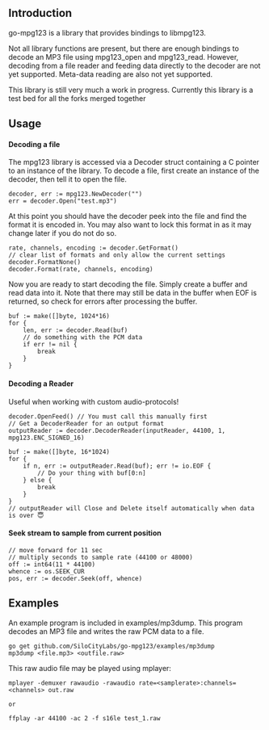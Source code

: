 Introduction
------------

go-mpg123 is a library that provides bindings to libmpg123.

Not all library functions are present, but there are enough bindings to
decode an MP3 file using mpg123_open and mpg123_read. However, decoding
from a file reader and feeding data directly to the decoder are not yet
supported. Meta-data reading are also not yet supported.

This library is still very much a work in progress. Currently this library is a test bed for all the forks merged together

Usage
-----
#### Decoding a file
The mpg123 library is accessed via a Decoder struct containing a C pointer
to an instance of the library. To decode a file, first create an instance of the decoder,
then tell it to open the file.

	decoder, err := mpg123.NewDecoder("")
	err = decoder.Open("test.mp3")

At this point you should have the decoder peek into the file and find
the format it is encoded in. You may also want to lock this format in
as it may change later if you do not do so.

	rate, channels, encoding := decoder.GetFormat()
	// clear list of formats and only allow the current settings
	decoder.FormatNone()
	decoder.Format(rate, channels, encoding)

Now you are ready to start decoding the file. Simply create a buffer 
and read data into it. Note that there may still be data in the buffer
when EOF is returned, so check for errors after processing the buffer.

	buf := make([]byte, 1024*16)
	for {
		len, err := decoder.Read(buf)
		// do something with the PCM data
		if err != nil {
			break
		}
	}

#### Decoding a Reader
Useful when working with custom audio-protocols!

	decoder.OpenFeed() // You must call this manually first
	// Get a DecoderReader for an output format
	outputReader := decoder.DecoderReader(inputReader, 44100, 1, mpg123.ENC_SIGNED_16)

	buf := make([]byte, 16*1024)
	for {
		if n, err := outputReader.Read(buf); err != io.EOF {
			// Do your thing with buf[0:n]
		} else {
			break
		}
	}
	// outputReader will Close and Delete itself automatically when data is over 😇


#### Seek stream to sample from current position

    // move forward for 11 sec
    // multiply seconds to sample rate (44100 or 48000)
    off := int64(11 * 44100)
    whence := os.SEEK_CUR
    pos, err := decoder.Seek(off, whence)



Examples
--------

An example program is included in examples/mp3dump. This program decodes
an MP3 file and writes the raw PCM data to a file.

	go get github.com/SiloCityLabs/go-mpg123/examples/mp3dump
	mp3dump <file.mp3> <outfile.raw>

This raw audio file may be played using mplayer:

	mplayer -demuxer rawaudio -rawaudio rate=<samplerate>:channels=<channels> out.raw

	or 

	ffplay -ar 44100 -ac 2 -f s16le test_1.raw
